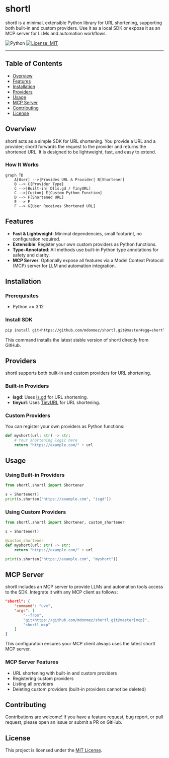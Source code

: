 # shortl

shortl is a minimal, extensible Python library for URL shortening, supporting both built-in and custom providers. Use it as a local SDK or expose it as an MCP server for LLMs and automation workflows.

![Python](https://img.shields.io/badge/python-3670A0?style=for-the-badge&logo=python&logoColor=ffdd54)
[![License: MIT](https://img.shields.io/badge/License-MIT-yellow.svg?style=for-the-badge)](https://opensource.org/licenses/MIT)

---

## Table of Contents

- [Overview](#overview)
- [Features](#features)
- [Installation](#installation)
- [Providers](#providers)
- [Usage](#usage)
- [MCP Server](#mcp-server)
- [Contributing](#contributing)
- [License](#license)

## Overview

shortl acts as a simple SDK for URL shortening. You provide a URL and a provider; shortl forwards the request to the provider and returns the shortened URL. It is designed to be lightweight, fast, and easy to extend.

### How It Works

```mermaid
graph TD
    A[User] -->|Provides URL & Provider| B[Shortener]
    B --> C{Provider Type}
    C -->|Built-in| D[is.gd / TinyURL]
    C -->|Custom| E[Custom Python Function]
    D --> F[Shortened URL]
    E --> F
    F --> G[User Receives Shortened URL]
```

## Features

- **Fast & Lightweight**: Minimal dependencies, small footprint, no configuration required.
- **Extensible**: Register your own custom providers as Python functions.
- **Type-Annotated**: All methods use built-in Python type annotations for safety and clarity.
- **MCP Server**: Optionally expose all features via a Model Context Protocol (MCP) server for LLM and automation integration.

## Installation

### Prerequisites
- Python >= 3.12

### Install SDK

```bash
pip install git+https://github.com/mdonmez/shortl.git@master#egg=shortl
```

This command installs the latest stable version of shortl directly from GitHub.

## Providers

shortl supports both built-in and custom providers for URL shortening.

### Built-in Providers
- **isgd**: Uses [is.gd](https://is.gd) for URL shortening.
- **tinyurl**: Uses [TinyURL](https://tinyurl.com) for URL shortening.

### Custom Providers
You can register your own providers as Python functions:

```python
def myshort(url: str) -> str:
    # Your shortening logic here
    return "https://example.com/" + url
```

## Usage

### Using Built-in Providers

```python
from shortl.shortl import Shortener

s = Shortener()
print(s.shorten("https://example.com", "isgd"))
```

### Using Custom Providers

```python
from shortl.shortl import Shortener, custom_shortener

s = Shortener()

@custom_shortener
def myshort(url: str) -> str:
    return "https://example.com/" + url

print(s.shorten("https://example.com", "myshort"))
```

## MCP Server

shortl includes an MCP server to provide LLMs and automation tools access to the SDK. Integrate it with any MCP client as follows:

```json
"shortl": {
    "command": "uvx",
    "args": [
        "--from",
        "git+https://github.com/mdonmez/shortl.git@master[mcp]",
        "shortl_mcp"
    ]
}
```

This configuration ensures your MCP client always uses the latest shortl MCP server.

### MCP Server Features
- URL shortening with built-in and custom providers
- Registering custom providers
- Listing all providers
- Deleting custom providers (built-in providers cannot be deleted)

## Contributing

Contributions are welcome! If you have a feature request, bug report, or pull request, please open an issue or submit a PR on GitHub.

## License

This project is licensed under the [MIT License](/LICENSE).
